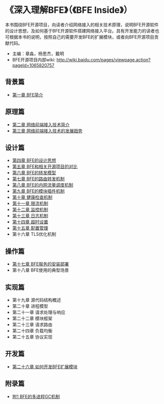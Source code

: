 # 《深入理解BFE》（《BFE Inside》）
本书围绕BFE开源项目，向读者介绍网络接入的相关技术原理，说明BFE开源软件的设计思想，及如何基于BFE开源软件搭建网络接入平台。具有开发能力的读者也可根据本书的说明，按照自己的需要开发BFE的扩展模块，或者向BFE开源项目贡献代码。

+ 主编：章淼，杨思杰，戴明
+ BFE开源项目内部wiki: http://wiki.baidu.com/pages/viewpage.action?pageId=1065820757

## 背景篇
+ [第一章 BFE简介](./background/what-is-bfe.md)

## 原理篇
+ [第二章 网络前端接入技术简介](./frontend_principle/introduction/introduction.md)
+ [第三章 网络前端接入技术的发展趋势](./frontend_principle/trend/trend.md)

## 设计篇
+ [第四章 BFE的设计思想](./design/ideas/ideas.md)
+ [第五章 BFE和相关开源项目的对比](./design/comparison/comparison.md)
+ [第六章 BFE的转发模型](./design/model/model.md)
+ [第七章 BFE的路由转发机制](./design/route/route.md)
+ [第八章 BFE的内网流量调度机制](./design/gslb/gslb.md)
+ [第九章 BFE的模块插件机制](./design/module/module.md)
+ [第十章 健康检查机制](./design/health_check/health_check.md)
+ [第十一章 限流机制](./design/limit/limit.md)
+ [第十二章 监控机制](./design/monitor/monitor.md)
+ [第十三章 日志机制](./design/log/log.md)
+ [第十四章 超时设置](./design/timeout/timeout.md)
+ [第十五章 配置管理](./design/configuration/configuration.md)
+ 第十六章 TLS优化机制

## 操作篇
+ [第十七章 BFE服务的安装部署](./operation/installation/installation.md)
+ 第十八章 BFE使用的典型场景

## 实现篇
+ 第十九章 源代码结构概述
+ 第二十章 进程模型
+ 第二十一章 请求处理与响应
+ 第二十二章 模块框架
+ 第二十三章 请求路由
+ 第二十四章 负载均衡
+ 第二十五章 协议实现

## 开发篇
+ [第二十六章 如何开发BFE扩展模块](./develop/how_to_write_module/how_to_write_module.md)

## 附录篇
+ [附1 BFE的多进程GC机制](./appendix/multi_process_gc/multi_process_gc.md)

